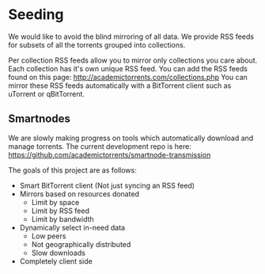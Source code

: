 # Seeding

We would like to avoid the blind mirroring of all data. We provide RSS feeds for subsets of all the torrents grouped into collections.

Per collection RSS feeds allow you to mirror only collections you care about. Each collection has it's own unique RSS feed. You can add the RSS feeds found on this page: http://academictorrents.com/collections.php You can mirror these RSS feeds automatically with a BitTorrent client such as uTorrent or qBitTorrent. 


## Smartnodes

We are slowly making progress on tools which automatically download and manage torrents. The current development repo is here: https://github.com/academictorrents/smartnode-transmission 

The goals of this project are as follows:

- Smart BitTorrent client (Not just syncing an RSS feed)
- Mirrors based on resources donated
  - Limit by space
  - Limit by RSS feed
  - Limit by bandwidth
- Dynamically select in-need data
  - Low peers
  - Not geographically distributed
  - Slow downloads
- Completely client side 








